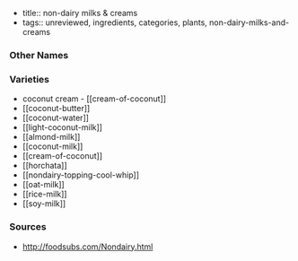 - title:: non-dairy milks & creams
- tags:: unreviewed, ingredients, categories, plants, non-dairy-milks-and-creams


### Other Names


### Varieties

* coconut cream - [[cream-of-coconut]]
* [[coconut-butter]]
* [[coconut-water]]
* [[light-coconut-milk]]
* [[almond-milk]]
* [[coconut-milk]]
* [[cream-of-coconut]]
* [[horchata]]
* [[nondairy-topping-cool-whip]]
* [[oat-milk]]
* [[rice-milk]]
* [[soy-milk]]

### Sources
* http://foodsubs.com/Nondairy.html
